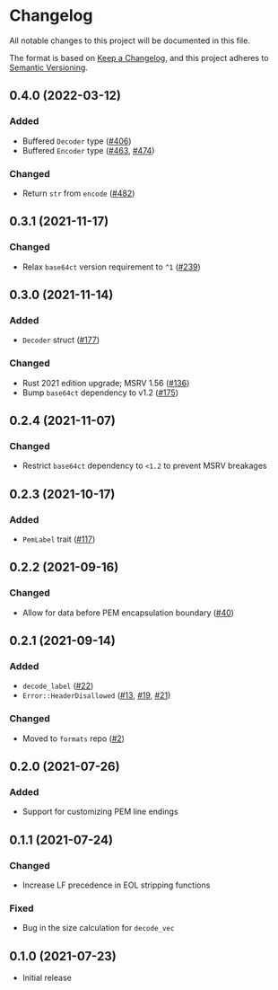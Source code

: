 # Changelog
All notable changes to this project will be documented in this file.

The format is based on [Keep a Changelog](https://keepachangelog.com/en/1.0.0/),
and this project adheres to [Semantic Versioning](https://semver.org/spec/v2.0.0.html).

## 0.4.0 (2022-03-12)
### Added
- Buffered `Decoder` type ([#406])
- Buffered `Encoder` type ([#463], [#474])

### Changed
- Return `str` from `encode` ([#482])

[#406]: https://github.com/RustCrypto/formats/pull/406
[#463]: https://github.com/RustCrypto/formats/pull/463
[#474]: https://github.com/RustCrypto/formats/pull/474
[#482]: https://github.com/RustCrypto/formats/pull/482

## 0.3.1 (2021-11-17)
### Changed
- Relax `base64ct` version requirement to `^1` ([#239])

[#239]: https://github.com/RustCrypto/formats/pull/239

## 0.3.0 (2021-11-14)
### Added
- `Decoder` struct ([#177])

### Changed
- Rust 2021 edition upgrade; MSRV 1.56 ([#136])
- Bump `base64ct` dependency to v1.2 ([#175])

[#136]: https://github.com/RustCrypto/formats/pull/136
[#175]: https://github.com/RustCrypto/formats/pull/175
[#177]: https://github.com/RustCrypto/formats/pull/177

## 0.2.4 (2021-11-07)
### Changed
- Restrict `base64ct` dependency to `<1.2` to prevent MSRV breakages

## 0.2.3 (2021-10-17)
### Added
- `PemLabel` trait ([#117])

[#117]: https://github.com/RustCrypto/formats/pull/117

## 0.2.2 (2021-09-16)
### Changed
- Allow for data before PEM encapsulation boundary ([#40])

[#40]: https://github.com/RustCrypto/formats/pull/40

## 0.2.1 (2021-09-14)
### Added
- `decode_label` ([#22])
- `Error::HeaderDisallowed` ([#13], [#19], [#21])

### Changed
- Moved to `formats` repo ([#2])

[#2]: https://github.com/RustCrypto/formats/pull/2
[#13]: https://github.com/RustCrypto/formats/pull/13
[#19]: https://github.com/RustCrypto/formats/pull/19
[#21]: https://github.com/RustCrypto/formats/pull/21
[#22]: https://github.com/RustCrypto/formats/pull/22

## 0.2.0 (2021-07-26)
### Added
- Support for customizing PEM line endings

## 0.1.1 (2021-07-24)
### Changed
- Increase LF precedence in EOL stripping functions

### Fixed
- Bug in the size calculation for `decode_vec`

## 0.1.0 (2021-07-23)
- Initial release
